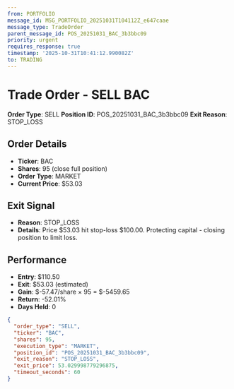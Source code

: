 ```yaml
---
from: PORTFOLIO
message_id: MSG_PORTFOLIO_20251031T104112Z_e647caae
message_type: TradeOrder
parent_message_id: POS_20251031_BAC_3b3bbc09
priority: urgent
requires_response: true
timestamp: '2025-10-31T10:41:12.990082Z'
to: TRADING
---
```


# Trade Order - SELL BAC

**Order Type**: SELL
**Position ID**: POS_20251031_BAC_3b3bbc09
**Exit Reason**: STOP_LOSS

## Order Details
- **Ticker**: BAC
- **Shares**: 95 (close full position)
- **Order Type**: MARKET
- **Current Price**: $53.03

## Exit Signal
- **Reason**: STOP_LOSS
- **Details**: Price $53.03 hit stop-loss $100.00. Protecting capital - closing position to limit loss.

## Performance
- **Entry**: $110.50
- **Exit**: $53.03 (estimated)
- **Gain**: $-57.47/share × 95 = $-5459.65
- **Return**: -52.01%
- **Days Held**: 0

```json
{
  "order_type": "SELL",
  "ticker": "BAC",
  "shares": 95,
  "execution_type": "MARKET",
  "position_id": "POS_20251031_BAC_3b3bbc09",
  "exit_reason": "STOP_LOSS",
  "exit_price": 53.029998779296875,
  "timeout_seconds": 60
}
```

